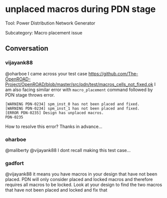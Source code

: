 # unplaced macros during PDN stage

Tool: Power Distribution Network Generator

Subcategory: Macro placement issue

## Conversation

### vijayank88
@oharboe 
I came across your test case https://github.com/The-OpenROAD-Project/OpenROAD/blob/master/src/pdn/test/macros_cells_not_fixed.ok
I am also facing similar error with `macro_placement` command followed by PDN stage throws error.
```
[WARNING PDN-0234] spm_inst_0 has not been placed and fixed.
[WARNING PDN-0234] spm_inst_1 has not been placed and fixed.
[ERROR PDN-0235] Design has unplaced macros.
PDN-0235
```
How to resolve this error?
Thanks in advance...

### oharboe
@maliberty @vijayank88 I dont recall making this test case...

### gadfort
@vijayank88 it means you have macros in your design that have not been placed. PDN will only consider placed and locked macros and therefore requires all macros to be locked. Look at your design to find the two macros that have not been placed and locked and fix that 

